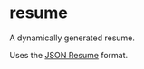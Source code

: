 # resume

A dynamically generated resume.

Uses the [JSON Resume](https://jsonresume.org/schema/) format.
